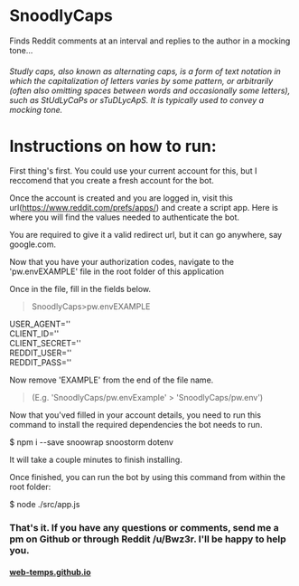 # SnoodlyCaps
 Finds Reddit comments at an interval and replies to the author in a mocking tone...



 ###### Studly caps, also known as alternating caps, is a form of text notation in which the capitalization of letters varies by some pattern, or arbitrarily (often also omitting spaces between words and occasionally some letters), such as StUdLyCaPs or sTuDLycApS. It is typically used to convey a mocking tone.


# Instructions on how to run:

First thing's first. You could use your current account for this, but I reccomend that you create a fresh account for the bot.

Once the account is created and you are logged in, visit this url(https://www.reddit.com/prefs/apps/) and create a script app. Here is where you will find the values needed to authenticate the bot. 

You are required to give it a valid redirect url, but it can go anywhere, say google.com.

Now that you have your authorization codes, navigate to the 'pw.envEXAMPLE' file in the root folder of this application

Once in the file, fill in the fields below.

>SnoodlyCaps>pw.envEXAMPLE

USER_AGENT=''\
CLIENT_ID=''\
CLIENT_SECRET=''\
REDDIT_USER=''\
REDDIT_PASS=''


Now remove 'EXAMPLE' from the end of the file name.
> (E.g. 'SnoodlyCaps/pw.envExample' > 'SnoodlyCaps/pw.env')


Now that you'ved filled in your account details, you need to run this command to install the required dependencies the bot needs to run.

$ npm i --save snoowrap snoostorm dotenv

It will take a couple minutes to finish installing.

Once finished, you can run the bot by using this command from within the root folder:

$ node ./src/app.js

### That's it. If you have any questions or comments, send me a pm on Github or through Reddit /u/Bwz3r. I'll be happy to help you.


#### <a href="https://web-temps.github.io/">web-temps.github.io</a>

